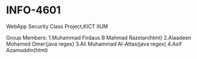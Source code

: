 # INFO-4601
WebApp Security Class Project,KICT IIUM

Group Members:
1.Muhammad Firdaus B Mahmad Razelan(html)
2.Alaadeen Mohamed Omer(java regex)
3.Ali Muhammad Al-Attas(java regex)
4.Asif Azamuddin(html)
